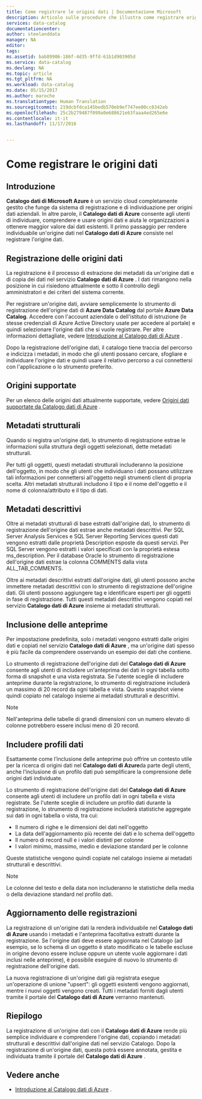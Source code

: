 ```yaml
---
title: Come registrare le origini dati | Documentazione Microsoft
description: Articolo sulle procedure che illustra come registrare origini dati in Azure Data Catalog, inclusi i campi di metadati estratti durante la registrazione.
services: data-catalog
documentationcenter: 
author: steelanddata
manager: NA
editor: 
tags: 
ms.assetid: bab89906-186f-4d35-9ffd-61b1d903905d
ms.service: data-catalog
ms.devlang: NA
ms.topic: article
ms.tgt_pltfrm: NA
ms.workload: data-catalog
ms.date: 05/15/2017
ms.author: maroche
ms.translationtype: Human Translation
ms.sourcegitcommit: 219dcbfdca145bedb570eb9ef747ee00cc0342eb
ms.openlocfilehash: 25c2b279487f099a0e688621e63faaa4ed265e6e
ms.contentlocale: it-it
ms.lasthandoff: 11/17/2016


---
```

# <a name="how-to-register-data-sources"></a>Come registrare le origini dati
## <a name="introduction"></a>Introduzione
**Catalogo dati di Microsoft Azure** è un servizio cloud completamente gestito che funge da sistema di registrazione e di individuazione per origini dati aziendali. In altre parole, il **Catalogo dati di Azure** consente agli utenti di individuare, comprendere e usare origini dati e aiuta le organizzazioni a ottenere maggior valore dai dati esistenti. Il primo passaggio per rendere individuabile un'origine dati nel **Catalogo dati di Azure** consiste nel registrare l'origine dati.

## <a name="registering-data-sources"></a>Registrazione delle origini dati
La registrazione è il processo di estrazione dei metadati da un'origine dati e di copia dei dati nel servizio **Catalogo dati di Azure** . I dati rimangono nella posizione in cui risiedono attualmente e sotto il controllo degli amministratori e dei criteri del sistema corrente.

Per registrare un'origine dati, avviare semplicemente lo strumento di registrazione dell'origine dati di **Azure Data Catalog** dal portale **Azure Data Catalog**. Accedere con l'account aziendale o dell'istituto di istruzione (le stesse credenziali di Azure Active Directory usate per accedere al portale) e quindi selezionare l'origine dati che si vuole registrare.
Per altre informazioni dettagliate, vedere [Introduzione al Catalogo dati di Azure](data-catalog-get-started.md) .

Dopo la registrazione dell'origine dati, il catalogo tiene traccia del percorso e indicizza i metadati, in modo che gli utenti possano cercare, sfogliare e individuare l'origine dati e quindi usare il relativo percorso a cui connettersi con l'applicazione o lo strumento preferito.

## <a name="sources-supported"></a>Origini supportate
Per un elenco delle origini dati attualmente supportate, vedere [Origini dati supportate da Catalogo dati di Azure](data-catalog-dsr.md) .
<br/>

## <a name="structural-metadata"></a>Metadati strutturali
Quando si registra un'origine dati, lo strumento di registrazione estrae le informazioni sulla struttura degli oggetti selezionati, dette metadati strutturali.

Per tutti gli oggetti, questi metadati strutturali includeranno la posizione dell'oggetto, in modo che gli utenti che individuano i dati possano utilizzare tali informazioni per connettersi all'oggetto negli strumenti client di propria scelta. Altri metadati strutturali includono il tipo e il nome dell'oggetto e il nome di colonna/attributo e il tipo di dati.

## <a name="descriptive-metadata"></a>Metadati descrittivi
Oltre ai metadati strutturali di base estratti dall'origine dati, lo strumento di registrazione dell'origine dati estrae anche metadati descrittivi. Per SQL Server Analysis Services e SQL Server Reporting Services questi dati vengono estratti dalle proprietà Description esposte da questi servizi. Per SQL Server vengono estratti i valori specificati con la proprietà estesa ms_description. Per il database Oracle lo strumento di registrazione dell'origine dati estrae la colonna COMMENTS dalla vista ALL_TAB_COMMENTS.

Oltre ai metadati descrittivi estratti dall'origine dati, gli utenti possono anche immettere metadati descrittivi con lo strumento di registrazione dell'origine dati. Gli utenti possono aggiungere tag e identificare esperti per gli oggetti in fase di registrazione. Tutti questi metadati descrittivi vengono copiati nel servizio **Catalogo dati di Azure** insieme ai metadati strutturali.

## <a name="including-previews"></a>Inclusione delle anteprime
Per impostazione predefinita, solo i metadati vengono estratti dalle origini dati e copiati nel servizio **Catalogo dati di Azure** , ma un'origine dati spesso è più facile da comprendere osservando un esempio dei dati che contiene.

Lo strumento di registrazione dell'origine dati del **Catalogo dati di Azure** consente agli utenti di includere un'anteprima dei dati in ogni tabella sotto forma di snapshot e una vista registrata. Se l'utente sceglie di includere anteprime durante la registrazione, lo strumento di registrazione includerà un massimo di 20 record da ogni tabella e vista. Questo snapshot viene quindi copiato nel catalogo insieme ai metadati strutturali e descrittivi.

> [!NOTE]
> Nell'anteprima delle tabelle di grandi dimensioni con un numero elevato di colonne potrebbero essere inclusi meno di 20 record.
>
>

## <a name="including-data-profiles"></a>Includere profili dati
Esattamente come l’inclusione delle anteprime può offrire un contesto utile per la ricerca di origini dati nel **Catalogo dati di Azure**da parte degli utenti, anche l’inclusione di un profilo dati può semplificare la comprensione delle origini dati individuate.

Lo strumento di registrazione dell'origine dati del **Catalogo dati di Azure** consente agli utenti di includere un profilo dati in ogni tabella e vista registrate. Se l'utente sceglie di includere un profilo dati durante la registrazione, lo strumento di registrazione includerà statistiche aggregate sui dati in ogni tabella o vista, tra cui:

* Il numero di righe e le dimensioni dei dati nell'oggetto
* La data dell'aggiornamento più recente dei dati e lo schema dell'oggetto
* Il numero di record null e i valori distinti per colonne
* I valori minimo, massimo, medio e deviazione standard per le colonne

Queste statistiche vengono quindi copiate nel catalogo insieme ai metadati strutturali e descrittivi.

> [!NOTE]
> Le colonne del testo e della data non includeranno le statistiche della media o della deviazione standard nel profilo dati.
>
>

## <a name="updating-registrations"></a>Aggiornamento delle registrazioni
La registrazione di un'origine dati la renderà individuabile nel **Catalogo dati di Azure** usando i metadati e l'anteprima facoltativa estratti durante la registrazione. Se l'origine dati deve essere aggiornata nel Catalogo (ad esempio, se lo schema di un oggetto è stato modificato o le tabelle escluse in origine devono essere incluse oppure un utente vuole aggiornare i dati inclusi nelle anteprime), è possibile eseguire di nuovo lo strumento di registrazione dell'origine dati.

La nuova registrazione di un'origine dati già registrata esegue un'operazione di unione "upsert": gli oggetti esistenti vengono aggiornati, mentre i nuovi oggetti vengono creati. Tutti i metadati forniti dagli utenti tramite il portale del **Catalogo dati di Azure** verranno mantenuti.

## <a name="summary"></a>Riepilogo
La registrazione di un'origine dati con il **Catalogo dati di Azure** rende più semplice individuare e comprendere l'origine dati, copiando i metadati strutturali e descrittivi dall'origine dati nel servizio Catalogo. Dopo la registrazione di un'origine dati, questa potrà essere annotata, gestita e individuata tramite il portale del **Catalogo dati di Azure** .

## <a name="see-also"></a>Vedere anche
* [Introduzione al Catalogo dati di Azure](data-catalog-get-started.md) .

